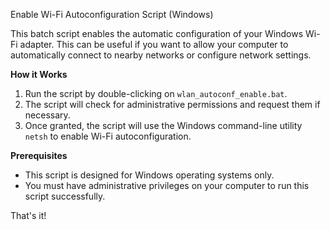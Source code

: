 Enable Wi-Fi Autoconfiguration Script (Windows)

This batch script enables the automatic configuration of your Windows Wi-Fi adapter. This can be useful if you want to allow your computer to automatically connect to nearby networks or configure network settings.

**How it Works**

1. Run the script by double-clicking on `wlan_autoconf_enable.bat`.
2. The script will check for administrative permissions and request them if necessary.
3. Once granted, the script will use the Windows command-line utility `netsh` to enable Wi-Fi autoconfiguration.

**Prerequisites**

* This script is designed for Windows operating systems only.
* You must have administrative privileges on your computer to run this script successfully.

That's it!